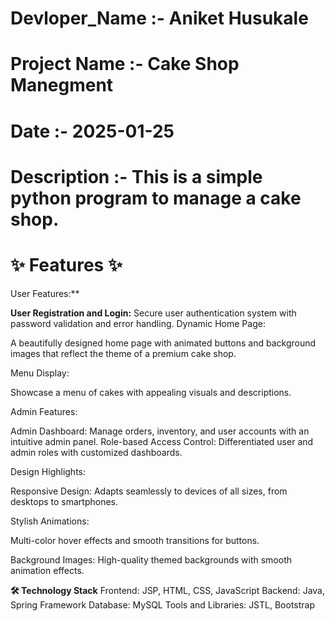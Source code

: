 # Devloper_Name :- Aniket Husukale
# Project Name :- Cake Shop Manegment 
# Date :- 2025-01-25
# Description :- This is a simple python program to manage a cake shop. 
# **✨ Features ✨**
User Features:**

**User Registration and Login:**
Secure user authentication system with password validation and error handling.
Dynamic Home Page:


A beautifully designed home page with animated buttons and background images that reflect the theme of a premium cake shop.


Menu Display:


Showcase a menu of cakes with appealing visuals and descriptions.


Admin Features:



Admin Dashboard:
Manage orders, inventory, and user accounts with an intuitive admin panel.
Role-based Access Control:
Differentiated user and admin roles with customized dashboards.


Design Highlights:


Responsive Design:
Adapts seamlessly to devices of all sizes, from desktops to smartphones.


Stylish Animations:


Multi-color hover effects and smooth transitions for buttons.


Background Images:
High-quality themed backgrounds with smooth animation effects.




**🛠️ Technology Stack**
Frontend: JSP, HTML, CSS, JavaScript
Backend: Java, Spring Framework
Database: MySQL
Tools and Libraries: JSTL, Bootstrap
    